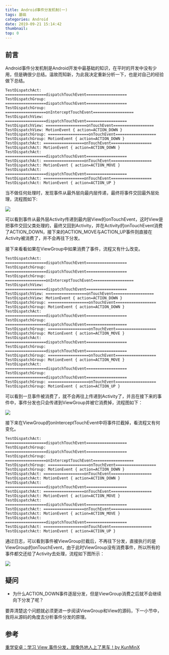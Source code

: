 ```yaml
---
title: Android事件分发机制(一)
tags: 基础
categories: Android
date: 2019-09-21 15:14:42
thumbnail:
top: 0
---
```



## 前言

Android事件分发机制是Android开发中最基础的知识，在平时的开发中没有少用，但是确很少总结。温故而知新，为此我决定重新分析一下，也是对自己的经验做下总结。

<!--more-->

```shell
TestDispatchAct: ==================dispatchTouchEvent==================
TestDispatchGroup: ==================dispatchTouchEvent==================
TestDispatchGroup: ==================onInterceptTouchEvent==================
TestDispatchView: ==================dispatchTouchEvent==================
TestDispatchView: ==================onTouchEvent==================
TestDispatchView: MotionEvent { action=ACTION_DOWN }
TestDispatchGroup: ==================onTouchEvent==================
TestDispatchGroup: MotionEvent { action=ACTION_DOWN }
TestDispatchAct: ==================onTouchEvent==================
TestDispatchAct: MotionEvent { action=ACTION_DOWN }
TestDispatchAct: ==================dispatchTouchEvent==================
TestDispatchAct: ==================onTouchEvent==================
TestDispatchAct: MotionEvent { action=ACTION_MOVE }
TestDispatchAct: ==================dispatchTouchEvent==================
TestDispatchAct: ==================onTouchEvent==================
TestDispatchAct: MotionEvent { action=ACTION_UP }
```

当不做任何处理时，发现事件从最外层向最内层传递，最终将事件交回最外层处理，流程图如下:

![ ](https://dreamweaver.img.we1code.cn/android%E4%BA%8B%E4%BB%B6%E5%88%86%E5%8F%91%281%29.png)

可以看到事件从最外层Activity传递到最内层View的onTouchEvent，这时View是把事件交回父类处理的，最终又回到Activity，并在Activity的onTouchEvent消费了ACTION_DOWN，接下来的ACTION_MOVE与ACTION_UP事件则直接在Activity被消费了，并不会再往下分发。

接下来看看如果在ViewGroup中如果消费了事件，流程又有什么改变。

```shell
TestDispatchAct: ==================dispatchTouchEvent==================
TestDispatchGroup: ==================dispatchTouchEvent==================
TestDispatchGroup: ==================onInterceptTouchEvent==================
TestDispatchView: ==================dispatchTouchEvent==================
TestDispatchView: ==================onTouchEvent==================
TestDispatchView: MotionEvent { action=ACTION_DOWN }
TestDispatchGroup: ==================onTouchEvent==================
TestDispatchGroup: MotionEvent { action=ACTION_DOWN }
TestDispatchAct: ==================dispatchTouchEvent==================
TestDispatchGroup: ==================dispatchTouchEvent==================
TestDispatchGroup: ==================onTouchEvent==================
TestDispatchGroup: MotionEvent { action=ACTION_MOVE }
TestDispatchAct: ==================dispatchTouchEvent==================
TestDispatchGroup: ==================dispatchTouchEvent==================
TestDispatchGroup: ==================onTouchEvent==================
TestDispatchGroup: MotionEvent { action=ACTION_MOVE }
TestDispatchAct: ==================dispatchTouchEvent==================
TestDispatchGroup: ==================dispatchTouchEvent==================
TestDispatchGroup: ==================onTouchEvent==================
TestDispatchGroup: MotionEvent { action=ACTION_UP }
```

可以看到一旦事件被消费了，就不会再往上传递到Activity了，并且在接下来的事件中，事件分发也只会传递到ViewGroup并被它消费掉，流程图如下：

![ ](https://dreamweaver.img.we1code.cn/android%E4%BA%8B%E4%BB%B6%E5%88%86%E5%8F%91%282%29.png)

接下来在ViewGroup的onInterceptTouchEvent中将事件拦截掉，看流程又有何变化。

```shell
TestDispatchAct: ==================dispatchTouchEvent==================
TestDispatchGroup: ==================dispatchTouchEvent==================
TestDispatchGroup: ==================onInterceptTouchEvent==================
TestDispatchGroup: ==================onTouchEvent==================
TestDispatchGroup: MotionEvent { action=ACTION_DOWN }
TestDispatchAct: ==================onTouchEvent==================
TestDispatchAct: MotionEvent { action=ACTION_DOWN }
TestDispatchAct: ==================dispatchTouchEvent==================
TestDispatchAct: ==================onTouchEvent==================
TestDispatchAct: MotionEvent { action=ACTION_MOVE }
TestDispatchAct: ==================dispatchTouchEvent==================
TestDispatchAct: ==================onTouchEvent==================
TestDispatchAct: MotionEvent { action=ACTION_MOVE }
TestDispatchAct: ==================dispatchTouchEvent==================
TestDispatchAct: ==================onTouchEvent==================
TestDispatchAct: MotionEvent { action=ACTION_UP }
```

通过日志，可以看到事件被ViewGroup拦截后，不再往下分发，直接执行的是ViewGroup的onTouchEvent，由于此时ViewGroup没有消费事件，所以所有的事件都交还给了Activity去处理，流程如下图所示：

![ ](https://dreamweaver.img.we1code.cn/android%E4%BA%8B%E4%BB%B6%E5%88%86%E5%8F%91%283%29.png)

## 疑问

- 为什么ACTION_DOWN事件逐层分发，但是ViewGroup消费之后就不会继续向下分发了呢？

要弄清楚这个问题就必须更进一步阅读ViewGroup和View的源码，下一小节中，我将从源码的角度去分析事件分发的原理。

## 参考

[重学安卓：学习 View 事件分发，就像外地人上了黑车！by KunMinX](https://juejin.im/post/5d3140c951882565dd5a66ef)
